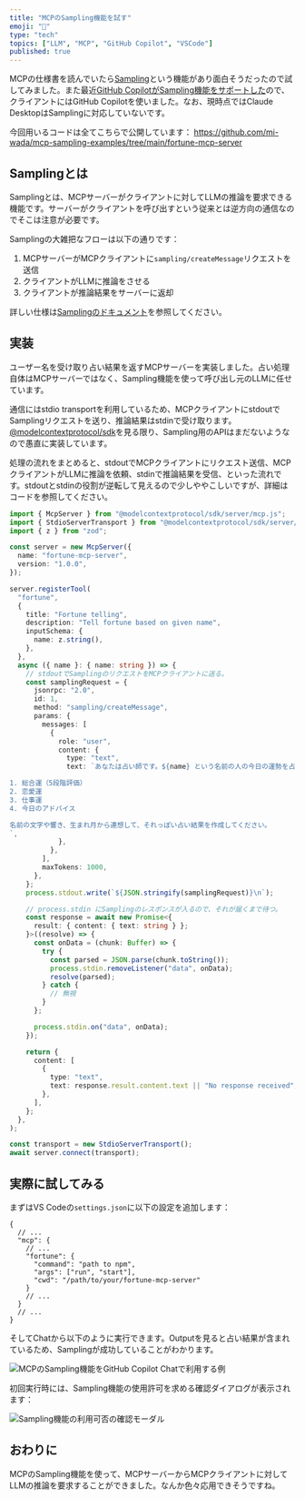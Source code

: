 ```yaml
---
title: "MCPのSampling機能を試す"
emoji: "🛵"
type: "tech"
topics: ["LLM", "MCP", "GitHub Copilot", "VSCode"]
published: true
---
```


MCPの仕様書を読んでいたら[Sampling](https://modelcontextprotocol.info/docs/concepts/sampling/)という機能があり面白そうだったので試してみました。また最近[GitHub CopilotがSampling機能をサポートした](https://code.visualstudio.com/updates/v1_101#_mcp-support-for-sampling-experimental)ので、クライアントにはGitHub Copilotを使いました。なお、現時点ではClaude DesktopはSamplingに対応していないです。

今回用いるコードは全てこちらで公開しています： <https://github.com/mi-wada/mcp-sampling-examples/tree/main/fortune-mcp-server>

## Samplingとは

Samplingとは、MCPサーバーがクライアントに対してLLMの推論を要求できる機能です。サーバーがクライアントを呼び出すという従来とは逆方向の通信なのでそこは注意が必要です。

Samplingの大雑把なフローは以下の通りです：

1. MCPサーバーがMCPクライアントに`sampling/createMessage`リクエストを送信
2. クライアントがLLMに推論をさせる
3. クライアントが推論結果をサーバーに返却

詳しい仕様は[Samplingのドキュメント](https://modelcontextprotocol.info/docs/concepts/sampling/)を参照してください。

## 実装

ユーザー名を受け取り占い結果を返すMCPサーバーを実装しました。占い処理自体はMCPサーバーではなく、Sampling機能を使って呼び出し元のLLMに任せています。

通信にはstdio transportを利用しているため、MCPクライアントにstdoutでSamplingリクエストを送り、推論結果はstdinで受け取ります。[@modelcontextprotocol/sdk](https://github.com/modelcontextprotocol/typescript-sdk)を見る限り、Sampling用のAPIはまだないようなので愚直に実装しています。

処理の流れをまとめると、stdoutでMCPクライアントにリクエスト送信、MCPクライアントがLLMに推論を依頼、stdinで推論結果を受信、といった流れです。stdoutとstdinの役割が逆転して見えるので少しややこしいですが、詳細はコードを参照してください。

```ts
import { McpServer } from "@modelcontextprotocol/sdk/server/mcp.js";
import { StdioServerTransport } from "@modelcontextprotocol/sdk/server/stdio.js";
import { z } from "zod";

const server = new McpServer({
  name: "fortune-mcp-server",
  version: "1.0.0",
});

server.registerTool(
  "fortune",
  {
    title: "Fortune telling",
    description: "Tell fortune based on given name",
    inputSchema: {
      name: z.string(),
    },
  },
  async ({ name }: { name: string }) => {
    // stdoutでSamplingのリクエストをMCPクライアントに送る。
    const samplingRequest = {
      jsonrpc: "2.0",
      id: 1,
      method: "sampling/createMessage",
      params: {
        messages: [
          {
            role: "user",
            content: {
              type: "text",
              text: `あなたは占い師です。${name} という名前の人の今日の運勢を占ってください。以下の要素を含めて、楽しく魅力的な占い結果を日本語で作成してください：

1. 総合運（5段階評価）
2. 恋愛運
3. 仕事運
4. 今日のアドバイス

名前の文字や響き、生まれ月から連想して、それっぽい占い結果を作成してください。
`,
            },
          },
        ],
        maxTokens: 1000,
      },
    };
    process.stdout.write(`${JSON.stringify(samplingRequest)}\n`);

    // process.stdin にSamplingのレスポンスが入るので、それが届くまで待つ。
    const response = await new Promise<{
      result: { content: { text: string } };
    }>((resolve) => {
      const onData = (chunk: Buffer) => {
        try {
          const parsed = JSON.parse(chunk.toString());
          process.stdin.removeListener("data", onData);
          resolve(parsed);
        } catch {
          // 無視
        }
      };

      process.stdin.on("data", onData);
    });

    return {
      content: [
        {
          type: "text",
          text: response.result.content.text || "No response received",
        },
      ],
    };
  },
);

const transport = new StdioServerTransport();
await server.connect(transport);
```

## 実際に試してみる

まずはVS Codeの`settings.json`に以下の設定を追加します：

```jsonc
{
  // ...
  "mcp": {
    // ...
    "fortune": {
      "command": "path to npm",
      "args": ["run", "start"],
      "cwd": "/path/to/your/fortune-mcp-server"
    }
    // ...
  }
  // ...
}
```

そしてChatから以下のように実行できます。Outputを見ると占い結果が含まれているため、Samplingが成功していることがわかります。

![MCPのSampling機能をGitHub Copilot Chatで利用する例](/images/mcp-sampling/mcp-sampling-result.png)

初回実行時には、Sampling機能の使用許可を求める確認ダイアログが表示されます：

![Sampling機能の利用可否の確認モーダル](/images/mcp-sampling/mcp-sampling-confirmation.png)

## おわりに

MCPのSampling機能を使って、MCPサーバーからMCPクライアントに対してLLMの推論を要求することができました。なんか色々応用できそうですね。
